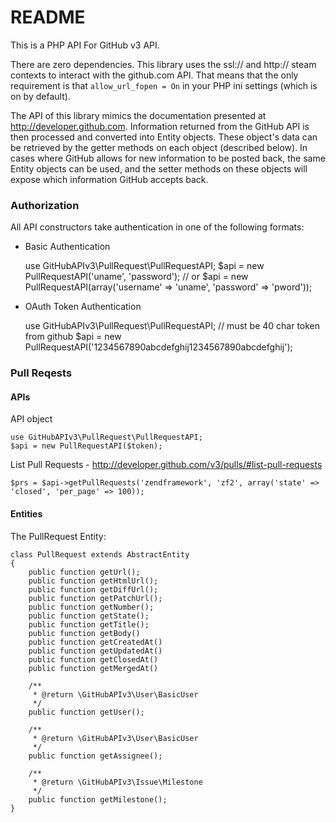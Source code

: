 README
======

This is a PHP API For GitHub v3 API.

There are zero dependencies.  This library uses the ssl:// and
http:// steam contexts to interact with the github.com API.  That means
that the only requirement is that `allow_url_fopen = On` in your PHP
ini settings (which is on by default).

The API of this library mimics the documentation presented at
http://developer.github.com.  Information returned from the GitHub API
is then processed and converted into Entity objects.  These object's
data can be retrieved by the getter methods on each object (described
below).  In cases where GitHub allows for new information to be posted
back, the same Entity objects can be used, and the setter methods on
these objects will expose which information GitHub accepts back.


### Authorization

All API constructors take authentication in one of the following
formats:

* Basic Authentication

    use GitHubAPIv3\PullRequest\PullRequestAPI;
    $api = new PullRequestAPI('uname', 'password');
    // or
    $api = new PullRequestAPI(array('username' => 'uname', 'password' => 'pword'));
    
* OAuth Token Authentication

    use GitHubAPIv3\PullRequest\PullRequestAPI;
    // must be 40 char token from github
    $api = new PullRequestAPI('1234567890abcdefghij1234567890abcdefghij'); 
    
### Pull Reqests

#### APIs

API object

    use GitHubAPIv3\PullRequest\PullRequestAPI;
    $api = new PullRequestAPI($token);

List Pull Requests - http://developer.github.com/v3/pulls/#list-pull-requests

    $prs = $api->getPullRequests('zendframework', 'zf2', array('state' => 'closed', 'per_page' => 100));
    
#### Entities
    
The PullRequest Entity:

    class PullRequest extends AbstractEntity
    {
        public function getUrl();
        public function getHtmlUrl();
        public function getDiffUrl();
        public function getPatchUrl();
        public function getNumber();
        public function getState();
        public function getTitle();
        public function getBody()
        public function getCreatedAt()
        public function getUpdatedAt()
        public function getClosedAt()
        public function getMergedAt()
        
        /**
         * @return \GitHubAPIv3\User\BasicUser
         */
        public function getUser();

        /**
         * @return \GitHubAPIv3\User\BasicUser
         */
        public function getAssignee();

        /**
         * @return \GitHubAPIv3\Issue\Milestone
         */
        public function getMilestone();
    }

